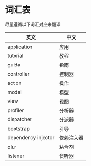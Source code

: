 # 词汇表

尽量遵循以下词汇对应来翻译



| 英文                  | 中文    |
| ------------------- | ----- |
| application         | 应用    |
| tutorial            | 教程    |
| guide               | 指南    |
| controller          | 控制器   |
| action              | 操作    |
| model               | 模型    |
| view                | 视图    |
| profiler            | 分析器   |
| dispatcher          | 分派器   |
| bootstrap           | 引导    |
| dependency injector | 依赖注入器 |
| glur | 粘合剂 |
| listener | 侦听器 |
